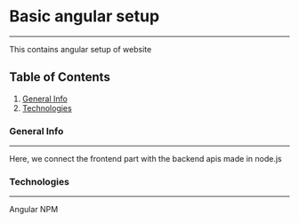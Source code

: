 # Basic angular setup  
***
This contains angular setup of website

## Table of Contents
1. [General Info](#general-info)
2. [Technologies](#technologies)

### General Info
***
Here, we connect the frontend part with the backend apis made in node.js

### Technologies
***
Angular
NPM

